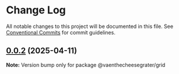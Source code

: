 # Change Log

All notable changes to this project will be documented in this file.
See [Conventional Commits](https://conventionalcommits.org) for commit guidelines.

## [0.0.2](https://github.com/HRahimy/cheese-grater/compare/@vaenthecheesegrater/grid@0.0.6...@vaenthecheesegrater/grid@0.0.2) (2025-04-11)

**Note:** Version bump only for package @vaenthecheesegrater/grid
